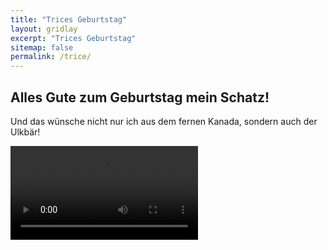 ```yaml
---
title: "Trices Geburtstag"
layout: gridlay
excerpt: "Trices Geburtstag"
sitemap: false
permalink: /trice/
---
```


## Alles Gute zum Geburtstag mein Schatz!

Und das wünsche nicht nur ich aus dem fernen Kanada, sondern auch der Ulkbär!

<video controls="controls">
  <source type="video/mp4" src="assets/trice.mp4"></source>
  <p>Your browser does not support the video element.</p>
</video>


